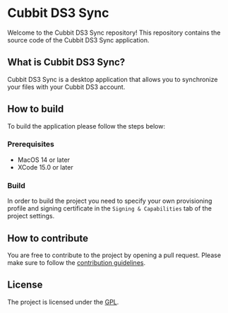 # Cubbit DS3 Sync

Welcome to the Cubbit DS3 Sync repository!
This repository contains the source code of the Cubbit DS3 Sync application.

## What is Cubbit DS3 Sync?

Cubbit DS3 Sync is a desktop application that allows you to synchronize your files with your Cubbit DS3 account.

## How to build

To build the application please follow the steps below:

### Prerequisites

- MacOS 14 or later
- XCode 15.0 or later

### Build

In order to build the project you need to specify your own provisioning profile and signing certificate in the `Signing & Capabilities` tab of the project settings.

## How to contribute

You are free to contribute to the project by opening a pull request. Please make sure to follow the [contribution guidelines](CONTRIBUTING.md).

## License

The project is licensed under the [GPL](LICENSE).
